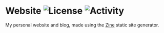 Website
![License](https://img.shields.io/badge/license-BSD--3--Clause--Clear-2b7fff)
![Activity](https://img.shields.io/gitea/last-commit/hanna/website?gitea_url=https%3A%2F%2Fcodeberg.org&color=2b7fff)
===============================================================================

My personal website and blog, made using the [Zine](https://zine-ssg.io/) static
site generator.

